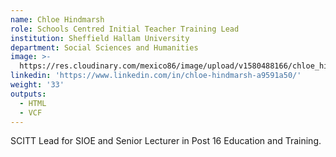 ```yaml
---
name: Chloe Hindmarsh
role: Schools Centred Initial Teacher Training Lead
institution: Sheffield Hallam University
department: Social Sciences and Humanities
image: >-
  https://res.cloudinary.com/mexico86/image/upload/v1580488166/chloe_hindmarsh_di0rxt.jpg
linkedin: 'https://www.linkedin.com/in/chloe-hindmarsh-a9591a50/'
weight: '33'
outputs:
  - HTML
  - VCF
---
```

SCITT Lead for SIOE and Senior Lecturer in Post 16 Education and Training.
